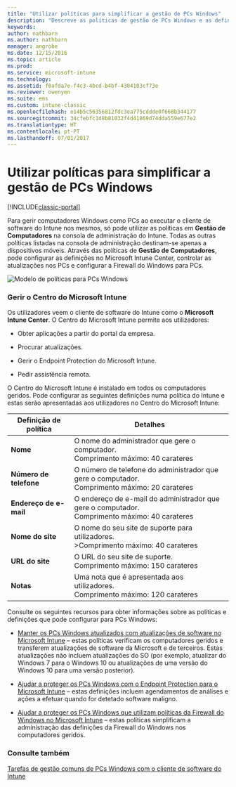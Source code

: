 ```yaml
---
title: "Utilizar políticas para simplificar a gestão de PCs Windows"
description: "Descreve as políticas de gestão de PCs Windows e as definições do Microsoft Intune Center."
keywords: 
author: nathbarn
ms.author: nathbarn
manager: angrobe
ms.date: 12/15/2016
ms.topic: article
ms.prod: 
ms.service: microsoft-intune
ms.technology: 
ms.assetid: f0afda7e-f4c3-4bcd-b4bf-4304103cf73e
ms.reviewer: owenyen
ms.suite: ems
ms.custom: intune-classic
ms.openlocfilehash: e14b5c56356812fdc3ea775cddde0f668b344177
ms.sourcegitcommit: 34cfebfc1d8b81032f4d41869d74dda559e677e2
ms.translationtype: HT
ms.contentlocale: pt-PT
ms.lasthandoff: 07/01/2017
---
```

# <a name="use-policies-to-simplify-windows-pc-management"></a>Utilizar políticas para simplificar a gestão de PCs Windows

[!INCLUDE[classic-portal](../includes/classic-portal.md)]

Para gerir computadores Windows como PCs ao executar o cliente de software do Intune nos mesmos, só pode utilizar as políticas em **Gestão de Computadores** na consola de administração do Intune. Todas as outras políticas listadas na consola de administração destinam-se apenas a dispositivos móveis. Através das políticas de **Gestão de Computadores**, pode configurar as definições no Microsoft Intune Center, controlar as atualizações nos PCs e configurar a Firewall do Windows para PCs.

![Modelo de políticas para PCs Windows](../media/pc_policy_template.png)

### <a name="manage-the-microsoft-intune-center"></a>Gerir o Centro do Microsoft Intune
Os utilizadores veem o cliente de software do Intune como o **Microsoft Intune Center**. O Centro do Microsoft Intune permite aos utilizadores:

-   Obter aplicações a partir do portal da empresa.

-   Procurar atualizações.

-   Gerir o Endpoint Protection do Microsoft Intune.

-  Pedir assistência remota.

O Centro do Microsoft Intune é instalado em todos os computadores geridos. Pode configurar as seguintes definições numa política do Intune e estas serão apresentadas aos utilizadores no Centro do Microsoft Intune:

|Definição de política|Detalhes|
|------------------|--------------------|
|**Nome**|O nome do administrador que gere o computador.<br />Comprimento máximo: 40 carateres|
|**Número de telefone**|O número de telefone do administrador que gere o computador.<br />Comprimento máximo: 20 carateres|
|**Endereço de e-mail**|O endereço de e-mail do administrador que gere o computador.<br />Comprimento máximo: 40 carateres|
|**Nome do site**|O nome do seu site de suporte para utilizadores.<br />>Comprimento máximo: 40 carateres|
|**URL do site**|O URL do seu site de suporte.<br />Comprimento máximo: 150 carateres|
|**Notas**|Uma nota que é apresentada aos utilizadores.<br />Comprimento máximo: 120 carateres|

Consulte os seguintes recursos para obter informações sobre as políticas e definições que pode configurar para PCs Windows:

- [Manter os PCs Windows atualizados com atualizações de software no Microsoft Intune](keep-windows-pcs-up-to-date-with-software-updates-in-microsoft-intune.md) – estas políticas verificam os computadores geridos e transferem atualizações de software da Microsoft e de terceiros. Estas atualizações não incluem atualizações do SO (por exemplo, atualizar do Windows 7 para o Windows 10 ou atualizações de uma versão do Windows 10 para uma versão posterior).

- [Ajudar a proteger os PCs Windows com o Endpoint Protection para o Microsoft Intune](help-secure-windows-pcs-with-endpoint-protection-for-microsoft-intune.md) – estas definições incluem agendamentos de análises e ações a efetuar quando for detetado software maligno.

- [Ajudar a proteger os PCs Windows que utilizam políticas da Firewall do Windows no Microsoft Intune](help-protect-windows-pcs-using-windows-firewall-policies-in-microsoft-intune.md) – estas políticas simplificam a administração das definições da Firewall do Windows nos computadores geridos.


### <a name="see-also"></a>Consulte também

[Tarefas de gestão comuns de PCs Windows com o cliente de software do Intune](common-windows-pc-management-tasks-with-the-microsoft-intune-computer-client.md)
